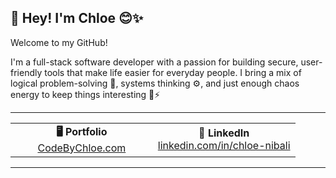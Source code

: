 ## 👋 Hey! I'm Chloe 😊✨

Welcome to my GitHub!

I'm a full-stack software developer with a passion for building secure, user-friendly tools that make life easier for everyday people. I bring a mix of logical problem-solving 🧠, systems thinking ⚙️, and just enough chaos energy to keep things interesting 🔧⚡

---

<table>
  <tr>
    <td align="center" width="50%">
      <strong>🖥️ Portfolio</strong><br>
      <a href="https://CodeByChloe.com" target="_blank">CodeByChloe.com</a>
    </td>
    <td align="center" width="50%">
      <strong>💼 LinkedIn</strong><br>
      <a href="https://linkedin.com/in/chloe-nibali" target="_blank">linkedin.com/in/chloe-nibali</a>
    </td>
  </tr>
</table>

---

<!--
**Chloe-SD/Chloe-SD** is a ✨ _special_ ✨ repository because its `README.md` (this file) appears on your GitHub profile.

Here are some ideas to get you started:

- 🔭 I’m currently working on ...
- 🌱 I’m currently learning ...
- 👯 I’m looking to collaborate on ...
- 🤔 I’m looking for help with ...
- 💬 Ask me about ...
- 📫 How to reach me: ...
- 😄 Pronouns: ...
- ⚡ Fun fact: ...
-->
